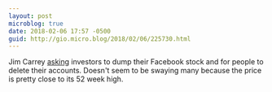 ```yaml
---
layout: post
microblog: true
date: 2018-02-06 17:57 -0500
guid: http://gio.micro.blog/2018/02/06/225730.html
---
```

Jim Carrey [asking](https://www.cnbc.com/2018/02/06/comedian-jim-carrey-delete-your-facebook-account-and-dump-the-stock.html?__source=facebook%7Ctech) investors to dump their Facebook stock and for people to delete their accounts. Doesn't seem to be swaying many because the price is pretty close to its 52 week high.
